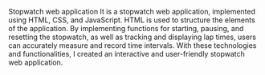 Stopwatch web application
It is a stopwatch web application, implemented using HTML, CSS, and JavaScript. HTML is used to structure the elements of the application. By implementing functions for starting, pausing, and resetting the stopwatch, as well as tracking and displaying lap times, users can accurately measure and record time intervals. With these technologies and functionalities, I created an interactive and user-friendly stopwatch web application.
